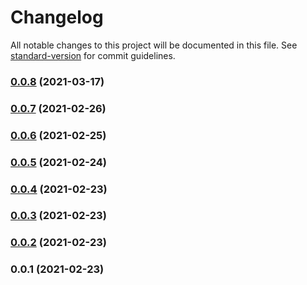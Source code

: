 # Changelog

All notable changes to this project will be documented in this file. See [standard-version](https://github.com/conventional-changelog/standard-version) for commit guidelines.

### [0.0.8](https://github.com/pahud/projen-automate-it/compare/v0.0.7...v0.0.8) (2021-03-17)

### [0.0.7](https://github.com/pahud/projen-automate-it/compare/v0.0.6...v0.0.7) (2021-02-26)

### [0.0.6](https://github.com/pahud/projen-automate-it/compare/v0.0.5...v0.0.6) (2021-02-25)

### [0.0.5](https://github.com/pahud/projen-automate-it/compare/v0.0.4...v0.0.5) (2021-02-24)

### [0.0.4](https://github.com/pahud/projen-extensions/compare/v0.0.3...v0.0.4) (2021-02-23)

### [0.0.3](https://github.com/pahud/projen-extensions/compare/v0.0.2...v0.0.3) (2021-02-23)

### [0.0.2](https://github.com/pahud/projen-extensions/compare/v0.0.1...v0.0.2) (2021-02-23)

### 0.0.1 (2021-02-23)
